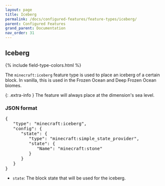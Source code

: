 ```yaml
---
layout: page
title: Iceberg
permalink: /docs/configured-features/feature-types/iceberg/
parent: Configured Features
grand_parent: Documentation
nav_order: 31
---
```


## Iceberg

<head>
    {% include field-type-colors.html %}
</head>

The `minecraft:iceberg` feature type is used to place an iceberg of a certain block. In vanilla, this is used in the Frozen Ocean and Deep Frozen Ocean biomes.

{: .extra-info }
The feature will always place at the dimension's sea level.


### JSON format

<pre>
{
   "type": "minecraft:iceberg",
   "config": {
      "state": {
         "type": "minecraft:simple_state_provider",
         "state": {
            "Name": "minecraft:stone"
         }
      }
   }
}
</pre>

* `state`: The block state that will be used for the iceberg.